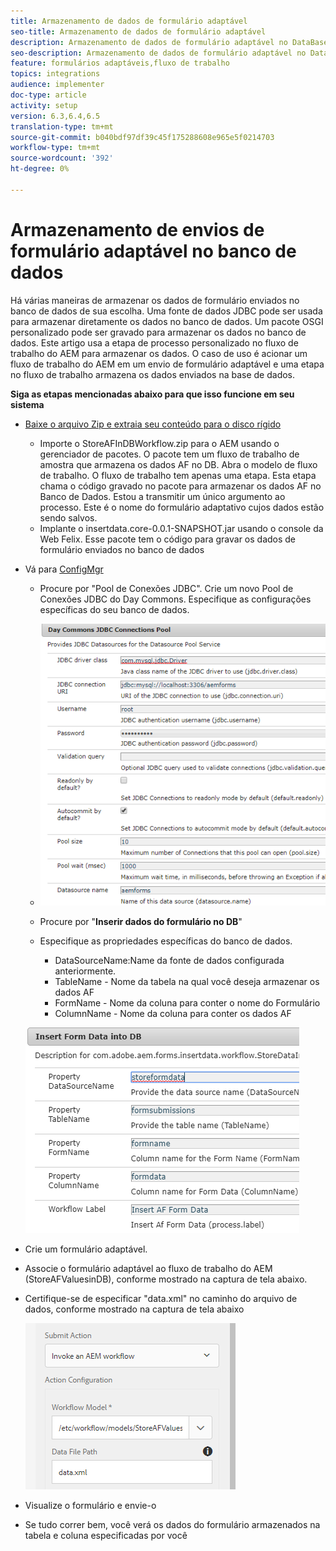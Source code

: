 ```yaml
---
title: Armazenamento de dados de formulário adaptável
seo-title: Armazenamento de dados de formulário adaptável
description: Armazenamento de dados de formulário adaptável no DataBase como parte do fluxo de trabalho do AEM
seo-description: Armazenamento de dados de formulário adaptável no DataBase como parte do fluxo de trabalho do AEM
feature: formulários adaptáveis,fluxo de trabalho
topics: integrations
audience: implementer
doc-type: article
activity: setup
version: 6.3,6.4,6.5
translation-type: tm+mt
source-git-commit: b040bdf97df39c45f175288608e965e5f0214703
workflow-type: tm+mt
source-wordcount: '392'
ht-degree: 0%

---
```



# Armazenamento de envios de formulário adaptável no banco de dados

Há várias maneiras de armazenar os dados de formulário enviados no banco de dados de sua escolha. Uma fonte de dados JDBC pode ser usada para armazenar diretamente os dados no banco de dados. Um pacote OSGI personalizado pode ser gravado para armazenar os dados no banco de dados. Este artigo usa a etapa de processo personalizado no fluxo de trabalho do AEM para armazenar os dados.
O caso de uso é acionar um fluxo de trabalho do AEM em um envio de formulário adaptável e uma etapa no fluxo de trabalho armazena os dados enviados na base de dados.

**Siga as etapas mencionadas abaixo para que isso funcione em seu sistema**

* [Baixe o arquivo Zip e extraia seu conteúdo para o disco rígido](assets/storeafdataindb.zip)

   * Importe o StoreAFInDBWorkflow.zip para o AEM usando o gerenciador de pacotes. O pacote tem um fluxo de trabalho de amostra que armazena os dados AF no DB. Abra o modelo de fluxo de trabalho. O fluxo de trabalho tem apenas uma etapa. Esta etapa chama o código gravado no pacote para armazenar os dados AF no Banco de Dados. Estou a transmitir um único argumento ao processo. Este é o nome do formulário adaptativo cujos dados estão sendo salvos.
   * Implante o insertdata.core-0.0.1-SNAPSHOT.jar usando o console da Web Felix. Esse pacote tem o código para gravar os dados de formulário enviados no banco de dados

* Vá para [ConfigMgr](http://localhost:4502/system/console/configMgr)

   * Procure por &quot;Pool de Conexões JDBC&quot;. Crie um novo Pool de Conexões JDBC do Day Commons. Especifique as configurações específicas do seu banco de dados.

   * ![pool de conexão jdbc](assets/jdbc-connection-pool.png)
   * Procure por &quot;**Inserir dados do formulário no DB**&quot;
   * Especifique as propriedades específicas do banco de dados.
      * DataSourceName:Name da fonte de dados configurada anteriormente.
      * TableName - Nome da tabela na qual você deseja armazenar os dados AF
      * FormName - Nome da coluna para conter o nome do Formulário
      * ColumnName - Nome da coluna para conter os dados AF

   ![insertdata](assets/insertdata.PNG)

* Crie um formulário adaptável.

* Associe o formulário adaptável ao fluxo de trabalho do AEM (StoreAFValuesinDB), conforme mostrado na captura de tela abaixo.

* Certifique-se de especificar &quot;data.xml&quot; no caminho do arquivo de dados, conforme mostrado na captura de tela abaixo

   ![submissão](assets/submissionafforms.png)

* Visualize o formulário e envie-o

* Se tudo correr bem, você verá os dados do formulário armazenados na tabela e coluna especificadas por você



